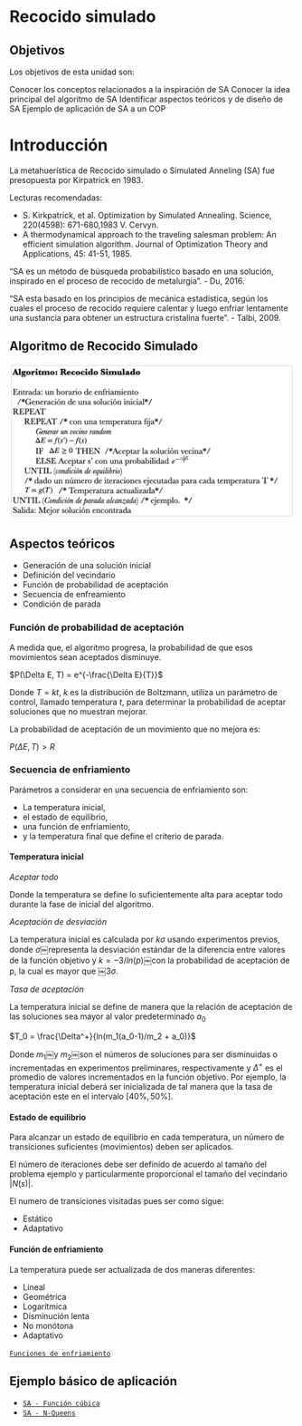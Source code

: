 # Recocido simulado

## Objetivos

Los objetivos de esta unidad son:

Conocer los conceptos relacionados a la inspiración de SA
Conocer la idea principal del algoritmo de SA
Identificar aspectos teóricos y de diseño de SA
Ejemplo de aplicación de SA a un COP


# Introducción

La metahuerística de Recocido simulado o Simulated Anneling (SA) fue presopuesta por Kirpatrick en 1983. 

Lecturas recomendadas:

- S. Kirkpatrick, et al. Optimization by Simulated Annealing. Science, 220(4598): 671-680,1983
V. Cervyn. 
-  A thermodynamical approach to the traveling salesman problem: An efficient simulation algorithm. Journal of Optimization Theory and Applications, 45: 41-51, 1985.

“SA es un método de búsqueda probabilístico basado en una solución, inspirado en el proceso de recocido de metalurgia”. - Du, 2016.

“SA esta basado en los principios de mecánica estadística, según los cuales el proceso de recocido requiere calentar y luego enfriar lentamente una sustancia para obtener un estructura cristalina fuerte”. - Talbi, 2009.

## Algoritmo de Recocido Simulado

![SA algorithm](./img/sa_algorithm.png)

## Aspectos teóricos 

- Generación de una solución inicial
- Definición del vecindario
- Función de probabilidad de aceptación
- Secuencia de enfreamiento
- Condición de parada

### Función de probabilidad de aceptación

A medida que, el algoritmo progresa, la probabilidad de que esos movimientos sean aceptados disminuye.

$P(\Delta E, T) = e^{-\frac{\Delta E}{T}}$

Donde $T = kt$, $k$ es la distribución de Boltzmann, utiliza un parámetro de control, llamado temperatura $t$, para determinar la probabilidad de aceptar soluciones que no muestran mejorar. 

La probabilidad de aceptación de un movimiento que no mejora es:

$P(\Delta E, T)  > R$

### Secuencia de enfriamiento

Parámetros a considerar en una secuencia de enfriamiento  son:
- La temperatura inicial, 
- el estado de equilibrio, 
- una función de enfriamiento, 
- y la temperatura final que define el criterio de parada.

#### Temperatura inicial

_Aceptar todo_

Donde la temperatura se define lo suficientemente alta para aceptar todo durante la fase de inicial del algoritmo.

_Aceptación de desviación_

La temperatura inicial es calculada por $k\sigma$ usando experimentos previos, donde $\sigma$￼representa la desviación estándar de la diferencia entre valores de la función objetivo y $k=-3/ln(p)$￼con la probabilidad de aceptación de p, la cual es mayor que ￼$3\sigma$.

_Tasa de aceptación_

La temperatura inicial se define de manera que la relación de aceptación de las soluciones sea mayor al valor predeterminado $a_0$

$T_0 = \frac{\Delta^+}{ln(m_1(a_0-1)/m_2 + a_0)}$

Donde $m_1$￼y $m_2$￼son el números de soluciones para ser disminuidas o incrementadas en experimentos preliminares, respectivamente y $\Delta^+$ es el promedio de valores incrementados en la función objetivo. Por ejemplo, la temperatura inicial deberá ser inicializada de tal manera que la tasa de aceptación este en el intervalo $[40\%, 50\%]$. 

#### Estado de equilibrio

Para alcanzar un estado de equilibrio en cada temperatura, un número de transiciones suficientes (movimientos) deben ser aplicados.

El número de iteraciones debe ser definido de acuerdo al tamaño del problema ejemplo y particularmente proporcional el tamaño del vecindario $|N(s)|$.

El numero de transiciones visitadas pues ser como sigue:
- Estático
- Adaptativo

#### Función de enfriamiento

La temperatura puede ser actualizada de dos maneras diferentes:

- Lineal
- Geométrica
- Logarítmica
- Disminución lenta
- No monótona
- Adaptativo    

[`Funciones de enfriamiento`](./code/function_cooling.ipynb)

## Ejemplo básico de aplicación

* [`SA - Función cúbica`](./code/sannealing_basic/sa_cubic_fuction.ipynb)
* [`SA - N-Queens`]()

